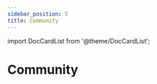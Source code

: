 ```yaml
---
sidebar_position: 5
title: Community
---
```


import DocCardList from '@theme/DocCardList';

# Community <!-- <span class="no-gradient">🟠</span> -->

<DocCardList />

